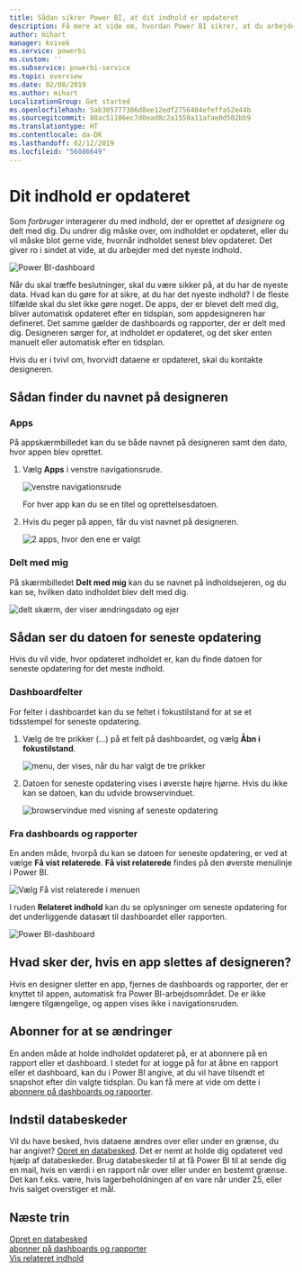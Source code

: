 ```yaml
---
title: Sådan sikrer Power BI, at dit indhold er opdateret
description: Få mere at vide om, hvordan Power BI sikrer, at du arbejder med den nyeste version af data, rapporter, dashboards og apps.
author: mihart
manager: kvivek
ms.service: powerbi
ms.custom: ''
ms.subservice: powerbi-service
ms.topic: overview
ms.date: 02/08/2019
ms.author: mihart
LocalizationGroup: Get started
ms.openlocfilehash: 5ab305777306d8ee12edf2756404efeffa52e44b
ms.sourcegitcommit: 88ac51106ec7d0ead8c2a1550a11afae0d502bb9
ms.translationtype: HT
ms.contentlocale: da-DK
ms.lasthandoff: 02/12/2019
ms.locfileid: "56086649"
---
```

# <a name="your-content-is-up-to-date"></a>Dit indhold er opdateret
Som *forbruger* interagerer du med indhold, der er oprettet af *designere* og delt med dig. Du undrer dig måske over, om indholdet er opdateret, eller du vil måske blot gerne vide, hvornår indholdet senest blev opdateret. Det giver ro i sindet at vide, at du arbejder med det nyeste indhold.  
 
![Power BI-dashboard](media/end-user-consumer/power-bi-service.png)


Når du skal træffe beslutninger, skal du være sikker på, at du har de nyeste data. Hvad kan du gøre for at sikre, at du har det nyeste indhold? I de fleste tilfælde skal du slet ikke gøre noget. De apps, der er blevet delt med dig, bliver automatisk opdateret efter en tidsplan, som appdesigneren har defineret. Det samme gælder de dashboards og rapporter, der er delt med dig. Designeren sørger for, at indholdet er opdateret, og det sker enten manuelt eller automatisk efter en tidsplan.  

Hvis du er i tvivl om, hvorvidt dataene er opdateret, skal du kontakte designeren.

## <a name="how-to-locate-the-name-of-the-designer"></a>Sådan finder du navnet på designeren

### <a name="apps"></a>Apps

På appskærmbilledet kan du se både navnet på designeren samt den dato, hvor appen blev oprettet.  

1. Vælg **Apps** i venstre navigationsrude.

    ![venstre navigationsrude](media/end-user-fresh/power-bi-nav-apps.png)

    For hver app kan du se en titel og oprettelsesdatoen. 

2. Hvis du peger på appen, får du vist navnet på designeren. 

    ![2 apps, hvor den ene er valgt](media/end-user-fresh/power-bi-app.png)


### <a name="shared-with-me"></a>Delt med mig
På skærmbilledet **Delt med mig** kan du se navnet på indholdsejeren, og du kan se, hvilken dato indholdet blev delt med dig.

![delt skærm, der viser ændringsdato og ejer](media/end-user-fresh/power-bi-shared-new.png) 


## <a name="how-to-look-up-the-last-refresh-date"></a>Sådan ser du datoen for seneste opdatering
Hvis du vil vide, hvor opdateret indholdet er, kan du finde datoen for seneste opdatering for det meste indhold. 

### <a name="dashboard-tiles"></a>Dashboardfelter
For felter i dashboardet kan du se feltet i fokustilstand for at se et tidsstempel for seneste opdatering.

1. Vælg de tre prikker (...) på et felt på dashboardet, og vælg **Åbn i fokustilstand**.

    ![menu, der vises, når du har valgt de tre prikker](media/end-user-fresh/power-bi-focus.png)

2. Datoen for seneste opdatering vises i øverste højre hjørne. Hvis du ikke kan se datoen, kan du udvide browservinduet. 

    ![browservindue med visning af seneste opdatering](media/end-user-fresh/power-bi-last-refresh2.png)

### <a name="from-dashboards-and-reports"></a>Fra dashboards og rapporter
En anden måde, hvorpå du kan se datoen for seneste opdatering, er ved at vælge **Få vist relaterede**.  **Få vist relaterede** findes på den øverste menulinje i Power BI.

![Vælg Få vist relaterede i menuen](media/end-user-fresh/power-bi-view-related.png)

I ruden **Relateret indhold** kan du se oplysninger om seneste opdatering for det underliggende datasæt til dashboardet eller rapporten.

![Power BI-dashboard](media/end-user-fresh/power-bi-last-refresh.png)

## <a name="what-happens-if-an-app-is-deleted-by-the-designer"></a>Hvad sker der, hvis en app slettes af designeren?

Hvis en designer sletter en app, fjernes de dashboards og rapporter, der er knyttet til appen, automatisk fra Power BI-arbejdsområdet. De er ikke længere tilgængelige, og appen vises ikke i navigationsruden.


## <a name="subscribe-to-see-changes"></a>Abonner for at se ændringer
En anden måde at holde indholdet opdateret på, er at abonnere på en rapport eller et dashboard. I stedet for at logge på for at åbne en rapport eller et dashboard, kan du i Power BI angive, at du vil have tilsendt et snapshot efter din valgte tidsplan.  Du kan få mere at vide om dette i [abonnere på dashboards og rapporter](end-user-subscribe.md).

## <a name="set-data-alerts"></a>Indstil databeskeder
Vil du have besked, hvis dataene ændres over eller under en grænse, du har angivet? [Opret en databesked](end-user-alerts.md).  Det er nemt at holde dig opdateret ved hjælp af databeskeder. Brug databeskeder til at få Power BI til at sende dig en mail, hvis en værdi i en rapport når over eller under en bestemt grænse.  Det kan f.eks. være, hvis lagerbeholdningen af en vare når under 25, eller hvis salget overstiger et mål.  

## <a name="next-steps"></a>Næste trin
[Opret en databesked](end-user-alerts.md)    
[abonner på dashboards og rapporter](end-user-subscribe.md)    
[Vis relateret indhold](end-user-related.md)    
